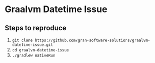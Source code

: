 # Graalvm Datetime Issue

## Steps to reproduce
1. `git clone https://github.com/gran-software-solutions/graalvm-datetime-issue.git`
2. `cd graalvm-datetime-issue`
3. `./gradlew nativeRun`